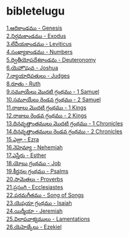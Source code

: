 # bibletelugu

[1.ఆదికాండము - Genesis](https://bibletelugu.vercel.app/api/getBiblebook/646e1917d5380267190dc90b)\
[2.నిర్గమకాండము - Exodus](https://bibletelugu.vercel.app/api/getBiblebook/646e19e9d5380267190dc911)\
[3.లేవీయకాండము - Leviticus](https://bibletelugu.vercel.app/api/getBiblebook/646ef77cab7cb041c05b57ad)\
[4.సంఖ్యాకాండము - Numbers](https://bibletelugu.vercel.app/api/getBiblebook/646ef83cab7cb041c05b57ae)\
[5.ద్వితీయోపదేశకాండమ - Deuteronomy](https://bibletelugu.vercel.app/api/getBiblebook/646ef89aab7cb041c05b57af)\
[6.యెహొషువ - Joshua](https://bibletelugu.vercel.app/api/getBiblebook/646ef906ab7cb041c05b57b0)\
[7.న్యాయాధిపతులు - Judges](https://bibletelugu.vercel.app/api/getBiblebook/646ef961ab7cb041c05b57b1)\
[8.రూతు - Ruth](https://bibletelugu.vercel.app/api/getBiblebook/646ef9b3ab7cb041c05b57b2)\
[9.సమూయేలు మొదటి గ్రంథము - 1 Samuel](https://bibletelugu.vercel.app/api/getBiblebook/646efa01ab7cb041c05b57b3)\
[10.సమూయేలు రెండవ గ్రంథము - 2 Samuel](https://bibletelugu.vercel.app/api/getBiblebook/646efb45ab7cb041c05b57b4)\
[11.రాజులు మొదటి గ్రంథము - 1 Kings](https://bibletelugu.vercel.app/api/getBiblebook/646efbecab7cb041c05b57b5)\
[12.రాజులు రెండవ గ్రంథము - 2 Kings](https://bibletelugu.vercel.app/api/getBiblebook/646efc77ab7cb041c05b57b6)\
[13.దినవృత్తాంతములు మొదటి గ్రంథము - 1 Chronicles](https://bibletelugu.vercel.app/api/getBiblebook/646efd50ab7cb041c05b57b7)\
[14.దినవృత్తాంతములు రెండవ గ్రంథము - 2 Chronicles](https://bibletelugu.vercel.app/api/getBiblebook/646efd68ab7cb041c05b57b8)\
[15.ఎజ్రా - Ezra](https://bibletelugu.vercel.app/api/getBiblebook/646efe39ab7cb041c05b57b9)\
[16.నెహెమ్యా - Nehemiah](https://bibletelugu.vercel.app/api/getBiblebook/646efeccab7cb041c05b57ba)\
[17.ఎస్తేరు - Esther](https://bibletelugu.vercel.app/api/getBiblebook/646eff75ab7cb041c05b57bb)\
[18.యోబు గ్రంథము - Job](https://bibletelugu.vercel.app/api/getBiblebook/646f004eab7cb041c05b57bc)\
[19.కీర్తనల గ్రంథము - Psalms](https://bibletelugu.vercel.app/api/getBiblebook/646f0146ab7cb041c05b57bd)\
[20.సామెతలు - Proverbs](https://bibletelugu.vercel.app/api/getBiblebook/646f071dab7cb041c05b57be)\
[21.ప్రసంగి - Ecclesiastes](https://bibletelugu.vercel.app/api/getBiblebook/646f0900ab7cb041c05b57bf)\
[22.పరమగీతము - Song of Songs](https://bibletelugu.vercel.app/api/getBiblebook/646f0b79ab7cb041c05b57c1)\
[23.యెషయా గ్రంథము - Isaiah](https://bibletelugu.vercel.app/api/getBiblebook/646f0c6bab7cb041c05b57c2)\
[24.యిర్మీయా - Jeremiah](https://bibletelugu.vercel.app/api/getBiblebook/646f1202ab7cb041c05b57c3)\
[25.విలాపవాక్యములు - Lamentations](https://bibletelugu.vercel.app/api/getBiblebook/646f12adab7cb041c05b57c4)\
[26.యెహెజ్కేలు - Ezekiel](https://bibletelugu.vercel.app/api/getBiblebook/646f13cfab7cb041c05b57c5)
